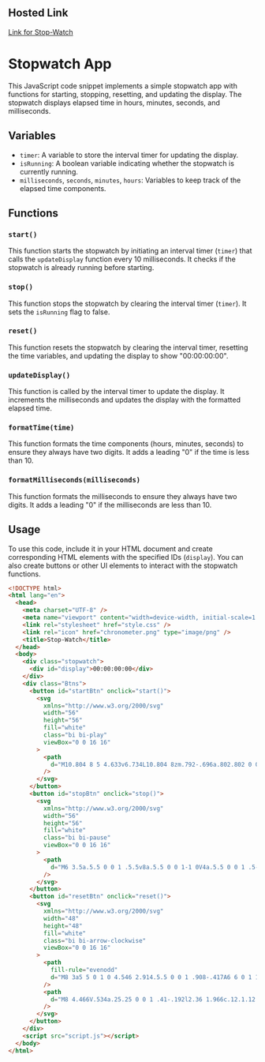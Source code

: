 ## Hosted Link
[Link for Stop-Watch](https://karan9927.github.io/JavaScript/Stopwatch/)
# Stopwatch App

This JavaScript code snippet implements a simple stopwatch app with functions for starting, stopping, resetting, and updating the display. The stopwatch displays elapsed time in hours, minutes, seconds, and milliseconds.

## Variables

- `timer`: A variable to store the interval timer for updating the display.
- `isRunning`: A boolean variable indicating whether the stopwatch is currently running.
- `milliseconds`, `seconds`, `minutes`, `hours`: Variables to keep track of the elapsed time components.

## Functions

### `start()`

This function starts the stopwatch by initiating an interval timer (`timer`) that calls the `updateDisplay` function every 10 milliseconds. It checks if the stopwatch is already running before starting.

### `stop()`

This function stops the stopwatch by clearing the interval timer (`timer`). It sets the `isRunning` flag to false.

### `reset()`

This function resets the stopwatch by clearing the interval timer, resetting the time variables, and updating the display to show "00:00:00:00".

### `updateDisplay()`

This function is called by the interval timer to update the display. It increments the milliseconds and updates the display with the formatted elapsed time.

### `formatTime(time)`

This function formats the time components (hours, minutes, seconds) to ensure they always have two digits. It adds a leading "0" if the time is less than 10.

### `formatMilliseconds(milliseconds)`

This function formats the milliseconds to ensure they always have two digits. It adds a leading "0" if the milliseconds are less than 10.

## Usage

To use this code, include it in your HTML document and create corresponding HTML elements with the specified IDs (`display`). You can also create buttons or other UI elements to interact with the stopwatch functions.

```html
<!DOCTYPE html>
<html lang="en">
  <head>
    <meta charset="UTF-8" />
    <meta name="viewport" content="width=device-width, initial-scale=1.0" />
    <link rel="stylesheet" href="style.css" />
    <link rel="icon" href="chronometer.png" type="image/png" />
    <title>Stop-Watch</title>
  </head>
  <body>
    <div class="stopwatch">
      <div id="display">00:00:00:00</div>
    </div>
    <div class="Btns">
      <button id="startBtn" onclick="start()">
        <svg
          xmlns="http://www.w3.org/2000/svg"
          width="56"
          height="56"
          fill="white"
          class="bi bi-play"
          viewBox="0 0 16 16"
        >
          <path
            d="M10.804 8 5 4.633v6.734L10.804 8zm.792-.696a.802.802 0 0 1 0 1.392l-6.363 3.692C4.713 12.69 4 12.345 4 11.692V4.308c0-.653.713-.998 1.233-.696l6.363 3.692z"
          />
        </svg>
      </button>
      <button id="stopBtn" onclick="stop()">
        <svg
          xmlns="http://www.w3.org/2000/svg"
          width="56"
          height="56"
          fill="white"
          class="bi bi-pause"
          viewBox="0 0 16 16"
        >
          <path
            d="M6 3.5a.5.5 0 0 1 .5.5v8a.5.5 0 0 1-1 0V4a.5.5 0 0 1 .5-.5zm4 0a.5.5 0 0 1 .5.5v8a.5.5 0 0 1-1 0V4a.5.5 0 0 1 .5-.5z"
          />
        </svg>
      </button>
      <button id="resetBtn" onclick="reset()">
        <svg
          xmlns="http://www.w3.org/2000/svg"
          width="48"
          height="48"
          fill="white"
          class="bi bi-arrow-clockwise"
          viewBox="0 0 16 16"
        >
          <path
            fill-rule="evenodd"
            d="M8 3a5 5 0 1 0 4.546 2.914.5.5 0 0 1 .908-.417A6 6 0 1 1 8 2v1z"
          />
          <path
            d="M8 4.466V.534a.25.25 0 0 1 .41-.192l2.36 1.966c.12.1.12.284 0 .384L8.41 4.658A.25.25 0 0 1 8 4.466z"
          />
        </svg>
      </button>
    </div>
    <script src="script.js"></script>
  </body>
</html>

